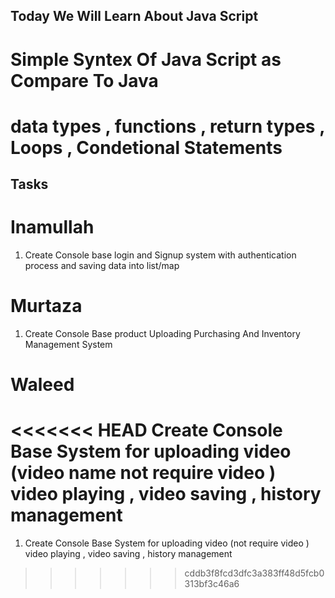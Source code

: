 ## Today We Will Learn About Java Script
# Simple Syntex Of Java Script as Compare To Java 
# data types , functions , return types , Loops , Condetional Statements 

## Tasks
# Inamullah 
1. Create Console base login and Signup system with authentication process  and saving data into list/map

# Murtaza 
1. Create Console Base product Uploading Purchasing And Inventory Management System 

# Waleed 
<<<<<<< HEAD
 Create Console Base System for uploading video (video name not require video ) video playing , video saving , history management 
=======
1. Create Console Base System for uploading video (not require video ) video playing , video saving , history management 

>>>>>>> cddb3f8fcd3dfc3a383ff48d5fcb0313bf3c46a6
